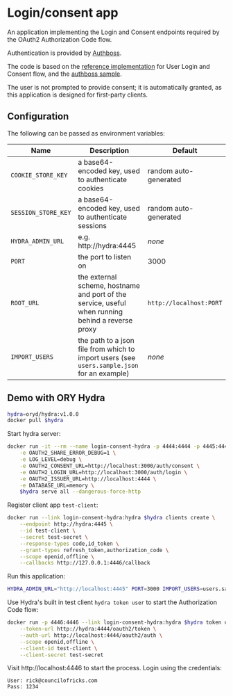 # Login/consent app

An application implementing the Login and Consent endpoints required by the OAuth2 Authorization Code flow.

Authentication is provided by [Authboss](https://github.com/volatiletech/authboss).

The code is based on the [reference implementation](https://github.com/ory/hydra-login-consent-node) for User Login and Consent flow, and the [authboss sample](https://github.com/volatiletech/authboss-sample).

The user is not prompted to provide consent; it is automatically granted, as this application is designed for first-party clients.

## Configuration

The following can be passed as environment variables:

| Name               | Description                                          | Default |
| ------------------ | ---------------------------------------------------- | ------- |
| `COOKIE_STORE_KEY` | a base64-encoded key, used to authenticate cookies   | random auto-generated |
| `SESSION_STORE_KEY`| a base64-encoded key, used to authenticate sessions  | random auto-generated |
| `HYDRA_ADMIN_URL`  | e.g. http://hydra:4445                               | _none_ |
| `PORT`             | the port to listen on                                | 3000   |
| `ROOT_URL`         | the external scheme, hostname and port of the service, useful when running behind a reverse proxy | `http://localhost:PORT` |
| `IMPORT_USERS`     | the path to a json file from which to import users (see `users.sample.json` for an example) | _none_ |

## Demo with ORY Hydra

```sh
hydra=oryd/hydra:v1.0.0
docker pull $hydra
```

Start hydra server:

```sh
docker run -it --rm --name login-consent-hydra -p 4444:4444 -p 4445:4445 \
    -e OAUTH2_SHARE_ERROR_DEBUG=1 \
    -e LOG_LEVEL=debug \
    -e OAUTH2_CONSENT_URL=http://localhost:3000/auth/consent \
    -e OAUTH2_LOGIN_URL=http://localhost:3000/auth/login \
    -e OAUTH2_ISSUER_URL=http://localhost:4444 \
    -e DATABASE_URL=memory \
    $hydra serve all --dangerous-force-http

```

Register client app `test-client`:

```sh
docker run --link login-consent-hydra:hydra $hydra clients create \
    --endpoint http://hydra:4445 \
    --id test-client \
    --secret test-secret \
    --response-types code,id_token \
    --grant-types refresh_token,authorization_code \
    --scope openid,offline \
    --callbacks http://127.0.0.1:4446/callback
```

Run this application:
```sh
HYDRA_ADMIN_URL="http://localhost:4445" PORT=3000 IMPORT_USERS=users.sample.json go run .
```

Use Hydra's built in test client `hydra token user` to start the Authorization Code flow:

```sh
docker run -p 4446:4446 --link login-consent-hydra:hydra $hydra token user \
    --token-url http://hydra:4444/oauth2/token \
    --auth-url http://localhost:4444/oauth2/auth \
    --scope openid,offline \
    --client-id test-client \
    --client-secret test-secret
```

Visit http://localhost:4446 to start the process. Login using the credentials:

```
User: rick@councilofricks.com
Pass: 1234
```
